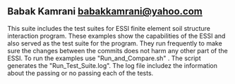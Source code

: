 Babak Kamrani
babakkamrani@yahoo.com
---------------------------------------------------------------------------------------------------------------
This suite includes the test suites for ESSI finite element soil structure interaction program.
These examples show the capabilities of the ESSI and also served as the test suite for the program. 
They run frequently to make sure the changes between the commits does not harm any other part of the ESSI.
To run the examples use "Run_and_Compare.sh" . The script generates the "Run_Test_Suite.log". 
The log file includez the information about the passing or no passing  each of the tests.